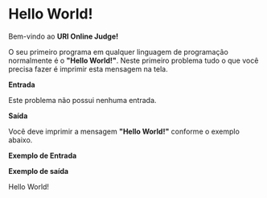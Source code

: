 # Hello World!

Bem-vindo ao **URI Online Judge!**

O seu primeiro programa em qualquer linguagem de programação normalmente é o **"Hello World!"**. Neste primeiro problema tudo o que você precisa fazer é imprimir esta mensagem na tela.

**Entrada**

Este problema não possui nenhuma entrada.

**Saída**

Você deve imprimir a mensagem **"Hello World!"** conforme o exemplo abaixo.

**Exemplo de Entrada**



**Exemplo de saída**

Hello World!